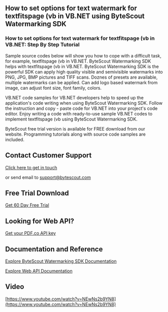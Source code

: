 ## How to set options for text watermark for textfitspage (vb in VB.NET using ByteScout Watermarking SDK

### How to set options for text watermark for textfitspage (vb in VB.NET: Step By Step Tutorial

Sample source codes below will show you how to cope with a difficult task, for example, textfitspage (vb in VB.NET. ByteScout Watermarking SDK helps with textfitspage (vb in VB.NET. ByteScout Watermarking SDK is the powerful SDK can apply high quality visible and semivisible watermarks into PNG, JPG, BMP pictures and TIFF scans. Doznes of presets are available, multiple watermarks can be applied. Can add logo based watermark from image, can adjust font size, font family, colors.

VB.NET code samples for VB.NET developers help to speed up the application's code writing when using ByteScout Watermarking SDK. Follow the instruction and copy - paste code for VB.NET into your project's code editor. Enjoy writing a code with ready-to-use sample VB.NET codes to implement textfitspage (vb using ByteScout Watermarking SDK.

ByteScout free trial version is available for FREE download from our website. Programming tutorials along with source code samples are included.

## Contact Customer Support

[Click here to get in touch](https://bytescout.zendesk.com/hc/en-us/requests/new?subject=ByteScout%20Watermarking%20SDK%20Question)

or send email to [support@bytescout.com](mailto:support@bytescout.com?subject=ByteScout%20Watermarking%20SDK%20Question) 

## Free Trial Download

[Get 60 Day Free Trial](https://bytescout.com/download/web-installer?utm_source=github-readme)

## Looking for Web API? 

[Get your PDF.co API key](https://pdf.co/documentation/api?utm_source=github-readme)

## Documentation and Reference

[Explore ByteScout Watermarking SDK Documentation](https://bytescout.com/documentation/index.html?utm_source=github-readme)

[Explore Web API Documentation](https://pdf.co/documentation/api?utm_source=github-readme)

## Video

[https://www.youtube.com/watch?v=NEwNs2b9YN8](https://www.youtube.com/watch?v=NEwNs2b9YN8)